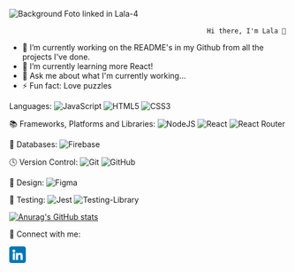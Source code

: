 ![Background Foto linked in Lala-4](https://user-images.githubusercontent.com/107595703/207482515-6d97aca7-71cd-417f-84b4-da94d709b5ab.png)

                                                      Hi there, I'm Lala 👋


- 🔭 I’m currently working on the README's in my Github from all the projects I've done.
- 🌱 I’m currently learning more React!
- 💬 Ask me about what I'm currently working...
- ⚡ Fun fact: Love puzzles

Languages:
![JavaScript](https://img.shields.io/badge/javascript-%23323330.svg?style=for-the-badge&logo=javascript&logoColor=%23F7DF1E)
![HTML5](https://img.shields.io/badge/html5-%23E34F26.svg?style=for-the-badge&logo=html5&logoColor=white)
![CSS3](https://img.shields.io/badge/css3-%231572B6.svg?style=for-the-badge&logo=css3&logoColor=white)

📚 Frameworks, Platforms and Libraries:
![NodeJS](https://img.shields.io/badge/node.js-6DA55F?style=for-the-badge&logo=node.js&logoColor=white)
![React](https://img.shields.io/badge/react-%2320232a.svg?style=for-the-badge&logo=react&logoColor=%2361DAFB)
![React Router](https://img.shields.io/badge/React_Router-CA4245?style=for-the-badge&logo=react-router&logoColor=white)

💾 Databases:
![Firebase](https://img.shields.io/badge/Firebase-039BE5?style=for-the-badge&logo=Firebase&logoColor=white)

🕓 Version Control:
![Git](https://img.shields.io/badge/git-%23F05033.svg?style=for-the-badge&logo=git&logoColor=white)
![GitHub](https://img.shields.io/badge/github-%23121011.svg?style=for-the-badge&logo=github&logoColor=white)

🎨 Design:
![Figma](https://img.shields.io/badge/figma-%23F24E1E.svg?style=for-the-badge&logo=figma&logoColor=white)

🧪 Testing:
![Jest](https://img.shields.io/badge/-jest-%23C21325?style=for-the-badge&logo=jest&logoColor=white)
![Testing-Library](https://img.shields.io/badge/-TestingLibrary-%23E33332?style=for-the-badge&logo=testing-library&logoColor=white)


[![Anurag's GitHub stats](https://github-readme-stats.vercel.app/api?username=laladiaz&show_icons=true&theme=radical)](https://github.com/laladiaz/github-readme-stats)



🤝 Connect with me:

<a href="https://www.linkedin.com/in/mariaabelardadiazaraque/"><img src=./Images/linkedin.png width=30px> </a>


